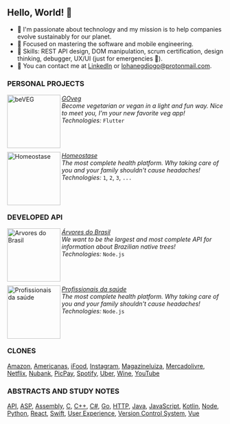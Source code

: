 ## Hello, World! 👋
- 🌱 I'm passionate about technology and my mission is to help companies evolve sustainably for our planet.
- 🚀 Focused on mastering the software and mobile engineering.
- 🥷 Skills: REST API design, DOM manipulation, scrum certification, design thinking, debugger, UX/UI (just for emergencies 😬).
- 💬 You can contact me at [LinkedIn](https://www.linkedin.com/in/lohane-gd/) or lohanegdiogo@protonmail.com.

### PERSONAL PROJECTS

[<img align="left" height="124px" width="124px" alt="beVEG" src="https://user-images.githubusercontent.com/41905138/222328470-536dea6e-5354-4345-a8ea-99019fe6de7d.png"/>](#)
[*GOveg*](#) \
*Become vegetarian or vegan in a light and fun way. Nice to meet you, I'm your new favorite veg app!* \
*Technologies:* `Flutter` \
<br/>
<br/>
<br/>

[<img align="left" height="124px" width="124px" alt="Homeostase" src="https://user-images.githubusercontent.com/41905138/222019209-ef94f05b-9faf-4918-913a-b0f98db1181c.png"/>](#)
[*Homeostase*](#) \
*The most complete health platform. Why taking care of you and your family shouldn't cause headaches!* \
*Technologies:* `1`, `2`, `3`, `...` \
<br/>
<br/>
<br/>

### DEVELOPED API
[<img align="left" height="124px" width="124px" alt="Arvores do Brasil" src="#"/>](#)
[*Árvores do Brasil*](https://github.com/LorisLambert/api-arvores-do-brasil)\
*We want to be the largest and most complete API for information about Brazilian native trees!* \
*Technologies:* `Node.js` \
<br/>
<br/>
<br/>

[<img align="left" height="124px" width="124px" alt="Profissionais da saúde" src="https://github.com/LorisLambert/LorisLambert/assets/41905138/264129de-372b-44d3-a073-40af92f085ff"/>](#)
[*Profissionais da saúde*](https://github.com/LorisLambert/api-profissioais-saude) \
*The most complete health platform. Why taking care of you and your family shouldn't cause headaches!* \
*Technologies:* `Node.js` \
<br/>
<br/>
<br/>

### CLONES
[Amazon](), [Americanas](), [iFood](), [Instagram](), [Magazineluiza](), [Mercadolivre](), [Netflix](), [Nubank](), [PicPay](), [Spotify](), [Uber](), [Wine](), [YouTube]()

### ABSTRACTS AND STUDY NOTES
[API](), [ASP](), [Assembly](https://github.com/LorisLambert/Assembly_pt-BR), [C](), [C++](), [C#](), [Go](), [HTTP](), [Java](https://github.com/LorisLambert/Java_pt-BR), [JavaScript](https://github.com/LorisLambert/JavaScript_pt-BR), [Kotlin](), [Node](https://github.com/LorisLambert/Node_pt-BR), [Python](https://github.com/LorisLambert/Python_pt-BR), [React](https://github.com/LorisLambert/React_pt-BR), [Swift](), [User Experience](https://github.com/LorisLambert/User_Experience_pt-BR), [Version Control System](https://github.com/LorisLambert/VCS_pt-BR), [Vue](https://github.com/LorisLambert/Vue_pt-BR)
